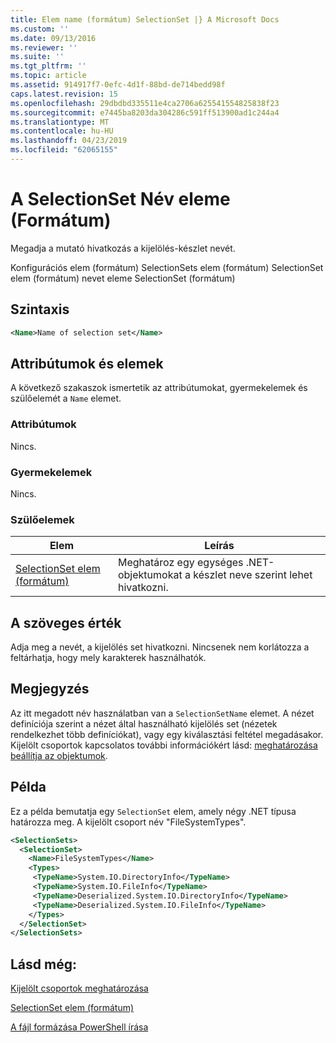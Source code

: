 ```yaml
---
title: Elem name (formátum) SelectionSet |} A Microsoft Docs
ms.custom: ''
ms.date: 09/13/2016
ms.reviewer: ''
ms.suite: ''
ms.tgt_pltfrm: ''
ms.topic: article
ms.assetid: 914917f7-0efc-4d1f-88bd-de714bedd98f
caps.latest.revision: 15
ms.openlocfilehash: 29dbdbd335511e4ca2706a625541554825838f23
ms.sourcegitcommit: e7445ba8203da304286c591ff513900ad1c244a4
ms.translationtype: MT
ms.contentlocale: hu-HU
ms.lasthandoff: 04/23/2019
ms.locfileid: "62065155"
---
```

# <a name="name-element-for-selectionset-format"></a>A SelectionSet Név eleme (Formátum)

Megadja a mutató hivatkozás a kijelölés-készlet nevét.

Konfigurációs elem (formátum) SelectionSets elem (formátum) SelectionSet elem (formátum) nevet eleme SelectionSet (formátum)

## <a name="syntax"></a>Szintaxis

```xml
<Name>Name of selection set</Name>
```

## <a name="attributes-and-elements"></a>Attribútumok és elemek

A következő szakaszok ismertetik az attribútumokat, gyermekelemek és szülőelemét a `Name` elemet.

### <a name="attributes"></a>Attribútumok

Nincs.

### <a name="child-elements"></a>Gyermekelemek

Nincs.

### <a name="parent-elements"></a>Szülőelemek

|Elem|Leírás|
|-------------|-----------------|
|[SelectionSet elem (formátum)](./selectionset-element-format.md)|Meghatároz egy egységes .NET-objektumokat a készlet neve szerint lehet hivatkozni.|

## <a name="text-value"></a>A szöveges érték

Adja meg a nevét, a kijelölés set hivatkozni. Nincsenek nem korlátozza a feltárhatja, hogy mely karakterek használhatók.

## <a name="remarks"></a>Megjegyzés

Az itt megadott név használatban van a `SelectionSetName` elemet. A nézet definíciója szerint a nézet által használható kijelölés set (nézetek rendelkezhet több definíciókat), vagy egy kiválasztási feltétel megadásakor. Kijelölt csoportok kapcsolatos további információkért lásd: [meghatározása beállítja az objektumok](./defining-selection-sets.md).

## <a name="example"></a>Példa

Ez a példa bemutatja egy `SelectionSet` elem, amely négy .NET típusa határozza meg. A kijelölt csoport név "FileSystemTypes".

```xml
<SelectionSets>
  <SelectionSet>
    <Name>FileSystemTypes</Name>
    <Types>
     <TypeName>System.IO.DirectoryInfo</TypeName>
     <TypeName>System.IO.FileInfo</TypeName>
     <TypeName>Deserialized.System.IO.DirectoryInfo</TypeName>
     <TypeName>Deserialized.System.IO.FileInfo</TypeName>
    </Types>
  </SelectionSet>
</SelectionSets>
```

## <a name="see-also"></a>Lásd még:

[Kijelölt csoportok meghatározása](./defining-selection-sets.md)

[SelectionSet elem (formátum)](./selectionset-element-format.md)

[A fájl formázása PowerShell írása](./writing-a-powershell-formatting-file.md)
